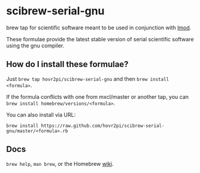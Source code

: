 scibrew-serial-gnu
=================
brew tap for scientific software meant to be used in conjunction with [lmod][].

These formulae provide the latest stable version of serial scientific software using the gnu compiler.

How do I install these formulae?
--------------------------------
Just `brew tap hovr2pi/scibrew-serial-gnu` and then `brew install <formula>`.

If the formula conflicts with one from mxcl/master or another tap, you can `brew install homebrew/versions/<formula>`.

You can also install via URL:

```
brew install https://raw.github.com/hovr2pi/scibrew-serial-gnu/master/<formula>.rb
```

Docs
----
`brew help`, `man brew`, or the Homebrew [wiki][].

[wiki]:http://wiki.github.com/mxcl/homebrew
[lmod]:http://sourceforge.net/projects/lmod
